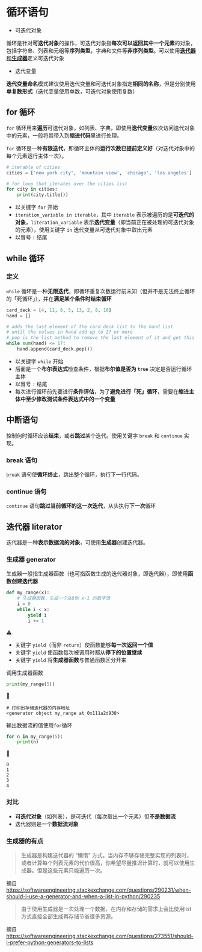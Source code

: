 # 循环语句

* 可迭代对象

循环是针对**可迭代对象**的操作，可迭代对象指**每次可以返回其中一个元素**的对象，包括字符串、列表和元组等**序列类型**，字典和文件等**非序列类型**。可以使用[**迭代器**和**生成器**](https://anandology.com/python-practice-book/iterators.html)定义可迭代对象

* 迭代变量

**迭代变量命名**模式建议使用迭代变量和可迭代对象指定**相同的名称**，但是分别使用**单复数形式**（迭代变量使用单数，可迭代对象使用复数）

## for 循环

`for` 循环用来**遍历**可迭代对象，如列表、字典，即使用**迭代变量**依次访问迭代对象中的元素，一般将其带入到**缩进代码**里进行处理。

`for` 循环是一种**有限迭代**，即循环主体的**运行次数已提前定义好**（对迭代对象中的每个元素运行主体一次）。

```python
# iterable of cities
cities = ['new york city', 'mountain view', 'chicago', 'los angeles']

# for loop that iterates over the cities list
for city in cities:
    print(city.title())
```

* 以关键字 `for` 开始
* `iteration_variable in iterable`，其中 `iterable` 表示被遍历的是**可迭代的对象**，`literation_variable` 表示**迭代变量**（即当前正在被处理的可迭代对象的元素），使用关键字 `in` 迭代变量从可迭代对象中取出元素
* 以冒号 `:` 结尾


## while 循环

### 定义
`while` 循环是一种**无限迭代**，即循环重复次数运行前未知（但并不是无法终止循环的「死循环」），并在**满足某个条件时结束循环**

```python
card_deck = [4, 11, 8, 5, 13, 2, 8, 10]
hand = []

# adds the last element of the card_deck list to the hand list
# until the values in hand add up to 17 or more
# pop is the list method to remove the last element of it and get this element
while sum(hand) <= 17:
    hand.append(card_deck.pop())
```

* 以关键字 `while` 开始
* 后面是一个**布尔表达式**检查条件，根据**布尔值是否为 `true`** 决定是否运行循环主体
* 以冒号 `:` 结尾
* 每次进行循环前先要进行**条件评估**，为了**避免进行「死」循环**，需要在**缩进主体中至少修改测试条件表达式中的一个变量**

## 中断语句
控制何时循环应该**结束**，或者**跳过**某个迭代。使用关键字 `break` 和 `continue` 实现。

### break 语句
`break` 语句使**循环终止**，跳出整个循环，执行下一行代码。

### continue 语句
`continue` 语句**跳过当前循环的这一次迭代**，从头执行**下一次**循环


## 迭代器 literator
迭代器是一种**表示数据流的对象**，可使用**生成器**创建迭代器。

### 生成器 generator
生成器一般指生成器函数（也可指函数生成的迭代器对象，即迭代器），即使用**函数创建迭代器**

```python
def my_range(x):
    # 生成器函数，生成一个从0到 x-1 的数字流
    i = 0
    while i < x:
        yield i
        i += 1
```

:warning:
* 关键字 `yield`（而非 `return`）使函数能够**每一次返回一个值**
* 关键字 `yield` 使函数每次被调用时都从**停下的位置继续**
* 关键字 `yield` 将**生成器函数**与普通函数区分开来

调用生成器函数

```python
print(my_range(5))
```

:hammer:
```shell
# 打印出存储迭代器的内存地址
<generator object my_range at 0x111a2d938>
```

输出数据流的值使用`for`循环
```python
for n in my_range(5):
    print(n)
```

:hammer:

```shell
0
1
2
3
4
```

### 对比
* **可迭代对象**（如列表），是可迭代（每次取出一个元素）但**不是数据流**
* 迭代器则是一个**数据流对象**

### 生成器的有点
> 生成器是构建迭代器的 “懒惰” 方式。当内存不够存储完整实现的列表时，或者计算每个列表元素的代价很高，你希望尽量推迟计算时，就可以使用生成器。但是这些元素只能遍历一次。

摘自 https://softwareengineering.stackexchange.com/questions/290231/when-should-i-use-a-generator-and-when-a-list-in-python/290235

> 由于使用生成器是一次处理一个数据，在内存和存储的需求上会比使用list方式直接全部生成再存储节省很多资源。

摘自 https://softwareengineering.stackexchange.com/questions/273551/should-i-prefer-python-generators-to-lists
